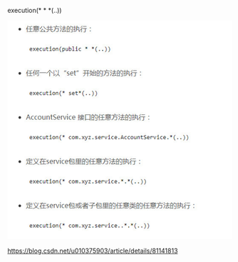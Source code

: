 

execution(* * *(..))


![](https://github.com/fumeidonga/markdownPic/blob/master/designmodel/asceptj.jpg?raw=true)

https://blog.csdn.net/u010375903/article/details/81141813











